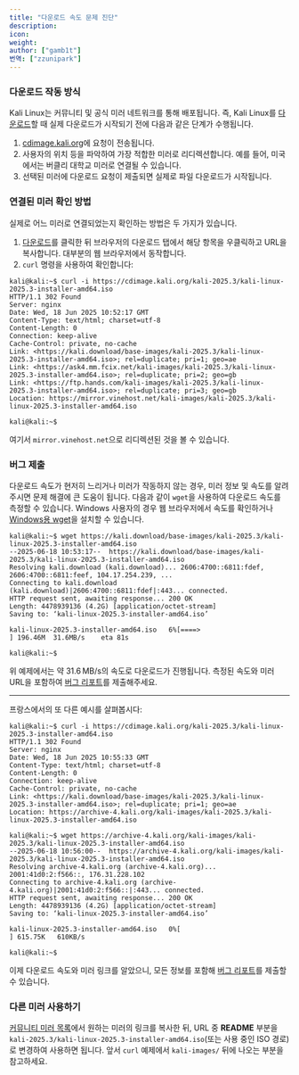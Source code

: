 ```yaml
---
title: "다운로드 속도 문제 진단"
description:
icon:
weight:
author: ["gamb1t"]
번역: ["zzunipark"]
---
```


### 다운로드 작동 방식

Kali Linux는 커뮤니티 및 공식 미러 네트워크를 통해 배포됩니다. 즉, Kali Linux를 [다운로드](/get-kali/)할 때 실제 다운로드가 시작되기 전에 다음과 같은 단계가 수행됩니다.

1. [cdimage.kali.org](http://cdimage.kali.org/README?mirrorlist)에 요청이 전송됩니다.
2. 사용자의 위치 등을 파악하여 가장 적합한 미러로 리디렉션합니다. 예를 들어, 미국에서는 버클리 대학교 미러로 연결될 수 있습니다.
3. 선택된 미러에 다운로드 요청이 제출되면 실제로 파일 다운로드가 시작됩니다.

### 연결된 미러 확인 방법

실제로 어느 미러로 연결되었는지 확인하는 방법은 두 가지가 있습니다.

1. [다운로드](/get-kali/)를 클릭한 뒤 브라우저의 다운로드 탭에서 해당 항목을 우클릭하고 URL을 복사합니다. 대부분의 웹 브라우저에서 동작합니다.
2. `curl` 명령을 사용하여 확인합니다:

```console
kali@kali:~$ curl -i https://cdimage.kali.org/kali-2025.3/kali-linux-2025.3-installer-amd64.iso
HTTP/1.1 302 Found
Server: nginx
Date: Wed, 18 Jun 2025 10:52:17 GMT
Content-Type: text/html; charset=utf-8
Content-Length: 0
Connection: keep-alive
Cache-Control: private, no-cache
Link: <https://kali.download/base-images/kali-2025.3/kali-linux-2025.3-installer-amd64.iso>; rel=duplicate; pri=1; geo=ae
Link: <https://ask4.mm.fcix.net/kali-images/kali-2025.3/kali-linux-2025.3-installer-amd64.iso>; rel=duplicate; pri=2; geo=gb
Link: <https://ftp.hands.com/kali-images/kali-2025.3/kali-linux-2025.3-installer-amd64.iso>; rel=duplicate; pri=3; geo=gb
Location: https://mirror.vinehost.net/kali-images/kali-2025.3/kali-linux-2025.3-installer-amd64.iso

kali@kali:~$
```

여기서 `mirror.vinehost.net`으로 리디렉션된 것을 볼 수 있습니다.

### 버그 제출

다운로드 속도가 현저히 느리거나 미러가 작동하지 않는 경우, 미러 정보 및 속도를 알려주시면 문제 해결에 큰 도움이 됩니다. 다음과 같이 `wget`을 사용하여 다운로드 속도를 측정할 수 있습니다. Windows 사용자의 경우 웹 브라우저에서 속도를 확인하거나 [Windows용 wget](https://medium.com/nerd-for-tech/using-wget-command-in-windows-10-environment-d766b8f526e9)을 설치할 수 있습니다.

```console
kali@kali:~$ wget https://kali.download/base-images/kali-2025.3/kali-linux-2025.3-installer-amd64.iso
--2025-06-18 10:53:17--  https://kali.download/base-images/kali-2025.3/kali-linux-2025.3-installer-amd64.iso
Resolving kali.download (kali.download)... 2606:4700::6811:fdef, 2606:4700::6811:feef, 104.17.254.239, ...
Connecting to kali.download (kali.download)|2606:4700::6811:fdef|:443... connected.
HTTP request sent, awaiting response... 200 OK
Length: 4478939136 (4.2G) [application/octet-stream]
Saving to: ‘kali-linux-2025.3-installer-amd64.iso’

kali-linux-2025.3-installer-amd64.iso   6%[====>                                                                     ] 196.46M  31.6MB/s    eta 81s

kali@kali:~$
```

위 예제에서는 약 31.6 MB/s의 속도로 다운로드가 진행됩니다. 측정된 속도와 미러 URL을 포함하여 [버그 리포트](/docs/community/submitting-issues-kali-bug-tracker/)를 제출해주세요.

- - -

프랑스에서의 또 다른 예시를 살펴봅시다:

```console
kali@kali:~$ curl -i https://cdimage.kali.org/kali-2025.3/kali-linux-2025.3-installer-amd64.iso
HTTP/1.1 302 Found
Server: nginx
Date: Wed, 18 Jun 2025 10:55:33 GMT
Content-Type: text/html; charset=utf-8
Content-Length: 0
Connection: keep-alive
Cache-Control: private, no-cache
Link: <https://kali.download/base-images/kali-2025.3/kali-linux-2025.3-installer-amd64.iso>; rel=duplicate; pri=1; geo=ae
Location: https://archive-4.kali.org/kali-images/kali-2025.3/kali-linux-2025.3-installer-amd64.iso

kali@kali:~$ wget https://archive-4.kali.org/kali-images/kali-2025.3/kali-linux-2025.3-installer-amd64.iso
--2025-06-18 10:56:00--  https://archive-4.kali.org/kali-images/kali-2025.3/kali-linux-2025.3-installer-amd64.iso
Resolving archive-4.kali.org (archive-4.kali.org)... 2001:41d0:2:f566::, 176.31.228.102
Connecting to archive-4.kali.org (archive-4.kali.org)|2001:41d0:2:f566::|:443... connected.
HTTP request sent, awaiting response... 200 OK
Length: 4478939136 (4.2G) [application/octet-stream]
Saving to: ‘kali-linux-2025.3-installer-amd64.iso’

kali-linux-2025.3-installer-amd64.iso   0%[                                                                          ] 615.75K   610KB/s

kali@kali:~$
```

이제 다운로드 속도와 미러 링크를 알았으니, 모든 정보를 포함해 [버그 리포트](/docs/community/submitting-issues-kali-bug-tracker/)를 제출할 수 있습니다.

### 다른 미러 사용하기

[커뮤니티 미러 목록](/docs/community/kali-linux-mirrors/)에서 원하는 미러의 링크를 복사한 뒤, URL 중 **README** 부분을 `kali-2025.3/kali-linux-2025.3-installer-amd64.iso`(또는 사용 중인 ISO 경로)로 변경하여 사용하면 됩니다. 앞서 `curl` 예제에서 `kali-images/` 뒤에 나오는 부분을 참고하세요.
